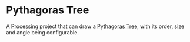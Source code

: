# Pythagoras Tree

A [Processing](https://processing.org/) project that can draw a [Pythagoras Tree](https://en.wikipedia.org/wiki/Pythagoras_tree_(fractal)), with its order, size and angle being configurable.
